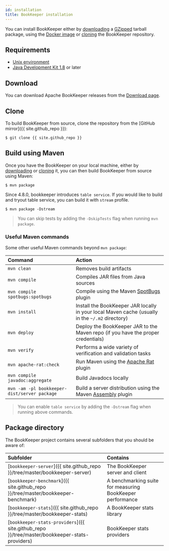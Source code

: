 ```yaml
---
id: installation
title: BookKeeper installation
---
```


You can install BookKeeper either by [downloading](#download) a [GZipped](http://www.gzip.org/) tarball package, using the [Docker image](https://hub.docker.com/r/apache/bookkeeper/tags) or [cloning](#clone) the BookKeeper repository.

## Requirements

* [Unix environment](https://www.opengroup.org/membership/forums/platform/unix)
* [Java Development Kit 1.8](http://www.oracle.com/technetwork/java/javase/downloads/index.html) or later

## Download

You can download Apache BookKeeper releases from the [Download page](/releases).

## Clone

To build BookKeeper from source, clone the repository from the [GitHub mirror]({{ site.github_repo }}):

```shell
$ git clone {{ site.github_repo }}
```



## Build using Maven

Once you have the BookKeeper on your local machine, either by [downloading](#download) or [cloning](#clone) it, you can then build BookKeeper from source using Maven:

```shell
$ mvn package
```

Since 4.8.0, bookkeeper introduces `table service`. If you would like to build and tryout table service, you can build it with `stream` profile.

```shell
$ mvn package -Dstream
```

> You can skip tests by adding the `-DskipTests` flag when running `mvn package`.

### Useful Maven commands

Some other useful Maven commands beyond `mvn package`:

| Command                                      | Action                                                                                                                |
|:---------------------------------------------|:----------------------------------------------------------------------------------------------------------------------|
| `mvn clean`                                  | Removes build artifacts                                                                                               |
| `mvn compile`                                | Compiles JAR files from Java sources                                                                                  |
| `mvn compile spotbugs:spotbugs`              | Compile using the Maven [SpotBugs](https://github.com/spotbugs/spotbugs-maven-plugin) plugin                          |
| `mvn install`                                | Install the BookKeeper JAR locally in your local Maven cache (usually in the `~/.m2` directory)                       |
| `mvn deploy`                                 | Deploy the BookKeeper JAR to the Maven repo (if you have the proper credentials)                                      |
| `mvn verify`                                 | Performs a wide variety of verification and validation tasks                                                          |
| `mvn apache-rat:check`                       | Run Maven using the [Apache Rat](http://creadur.apache.org/rat/apache-rat-plugin/) plugin                             |
| `mvn compile javadoc:aggregate`              | Build Javadocs locally                                                                                                |
| `mvn -am -pl bookkeeper-dist/server package` | Build a server distribution using the Maven [Assembly](http://maven.apache.org/plugins/maven-assembly-plugin/) plugin |

> You can enable `table service` by adding the `-Dstream` flag when running above commands.

## Package directory

The BookKeeper project contains several subfolders that you should be aware of:

| Subfolder                                                                                     | Contains                                                  |
|:----------------------------------------------------------------------------------------------|:----------------------------------------------------------|
| [`bookkeeper-server`]({{ site.github_repo }}/tree/master/bookkeeper-server)                   | The BookKeeper server and client                          |
| [`bookkeeper-benchmark`]({{ site.github_repo }}/tree/master/bookkeeper-benchmark)             | A benchmarking suite for measuring BookKeeper performance |
| [`bookkeeper-stats`]({{ site.github_repo }}/tree/master/bookkeeper-stats)                     | A BookKeeper stats library                                |
| [`bookkeeper-stats-providers`]({{ site.github_repo }}/tree/master/bookkeeper-stats-providers) | BookKeeper stats providers                                |
